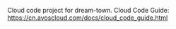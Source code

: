 Cloud code project for dream-town. Cloud Code Guide: https://cn.avoscloud.com/docs/cloud_code_guide.html